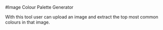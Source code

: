 #Image Colour Palette Generator

With this tool user can upload an image and extract the top most common colours in that image.

